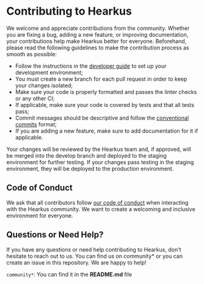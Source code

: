 # Contributing to Hearkus

We welcome and appreciate contributions from the community. Whether you are
fixing a bug, adding a new feature, or improving documentation, your
contributions help make Hearkus better for everyone. Beforehand, please read the
following guidelines to make the contribution process as smooth as possible:

- Follow the instructions in the [developer guide] to set up your development
  environment;
- You must create a new branch for each pull request in order to keep your
  changes isolated;
- Make sure your code is properly formatted and passes the linter checks or any
  other CI;
- If applicable, make sure your code is covered by tests and that all tests
  pass;
- Commit messages should be descriptive and follow the [conventional commits]
  format;
- If you are adding a new feature, make sure to add documentation for it if
  applicable.

[developer guide]:
  https://github.com/hearkus/hearkus/blob/trunk/docs/4-developer-guide.md
[conventional commits]: https://www.conventionalcommits.org/

Your changes will be reviewed by the Hearkus team and, if approved, will be
merged into the develop branch and deployed to the staging environment for
further testing. If your changes pass testing in the staging environment, they
will be deployed to the production environment.

## Code of Conduct

We ask that all contributors follow [our code of conduct] when interacting with
the Hearkus community. We want to create a welcoming and inclusive environment
for everyone.

[our code of conduct]:
  https://github.com/hearkus/hearkus/blob/trunk/CODE_OF_CONDUCT.md

## Questions or Need Help?

If you have any questions or need help contributing to Hearkus, don't hesitate
to reach out to us. You can find us on community\* or you can create an issue in
this repository. We are happy to help!

`community*`: You can find it in the **README.md** file
